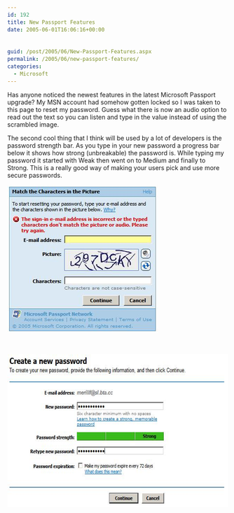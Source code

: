 ```yaml
---
id: 192
title: New Passport Features
date: 2005-06-01T16:06:16+00:00


guid: /post/2005/06/New-Passport-Features.aspx
permalink: /2005/06/new-passport-features/
categories:
  - Microsoft
---
```

<p>Has anyone noticed the newest features in the latest Microsoft Passport upgrade? My MSN account had somehow gotten locked so I was taken to this page to reset my password. Guess what there is now an audio option to read out the text so you can listen and type in the value instead of using the scrambled image. </p>
<p>The second cool thing that I think will be used by a lot of developers is the password strength bar. As you type in your new password a progress bar below it shows how strong (unbreakable) the password is. While typing my password it started with Weak then went on to Medium and finally to Strong. This is a really good way of making your users pick and use more secure passwords.</p>
<p><img height="339" alt="Passport with Audio" src="/wp-content/uploads/contentbinary/05_2D06_2D01_2DMsnPassport_small.jpg" width="344" border="0" /></p>
<p>&nbsp;</p>
<p><img height="349" alt="Password" src="/wp-content/uploads/contentbinary/05_2D06_2D01_2DMsnPassport2_small1.jpg" width="635" border="0" /></p>